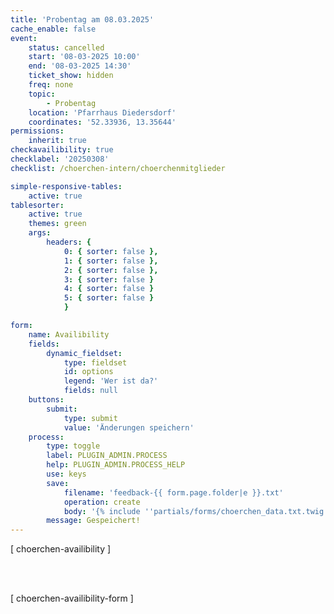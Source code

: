 ```yaml
---
title: 'Probentag am 08.03.2025'
cache_enable: false
event:
    status: cancelled
    start: '08-03-2025 10:00'
    end: '08-03-2025 14:30'
    ticket_show: hidden
    freq: none
    topic:
        - Probentag
    location: 'Pfarrhaus Diedersdorf'
    coordinates: '52.33936, 13.35644'
permissions:
    inherit: true
checkavailibility: true
checklabel: '20250308'
checklist: /choerchen-intern/choerchenmitglieder

simple-responsive-tables:
    active: true
tablesorter:
    active: true
    themes: green
    args:
        headers: {
            0: { sorter: false },
            1: { sorter: false },
            2: { sorter: false },
            3: { sorter: false }
            4: { sorter: false }
            5: { sorter: false }
            }

form:
    name: Availibility
    fields:
        dynamic_fieldset:
            type: fieldset
            id: options
            legend: 'Wer ist da?'
            fields: null
    buttons:
        submit:
            type: submit
            value: 'Änderungen speichern'
    process:
        type: toggle
        label: PLUGIN_ADMIN.PROCESS
        help: PLUGIN_ADMIN.PROCESS_HELP
        use: keys
        save:
            filename: 'feedback-{{ form.page.folder|e }}.txt'
            operation: create
            body: '{% include ''partials/forms/choerchen_data.txt.twig'' %}'
        message: Gespeichert!
---
```


[ choerchen-availibility ]

</br>
</br>

[ choerchen-availibility-form ]

